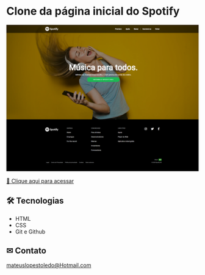 # Clone da página inicial do Spotify

![preview](./.github/Spotify.png)

[🔗 Clique aqui para acessar]()

## 🛠 Tecnologias 

- HTML
- CSS
- Git e Github

## ✉ Contato


mateuslopestoledo@Hotmail.com

